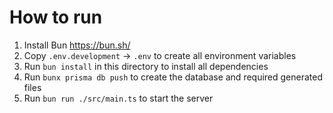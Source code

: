 # How to run

1. Install Bun https://bun.sh/
2. Copy `.env.development` -> `.env` to create all environment variables
3. Run `bun install` in this directory to install all dependencies
4. Run `bunx prisma db push` to create the database and required generated files
5. Run `bun run ./src/main.ts` to start the server
